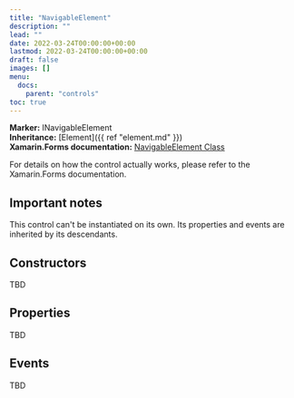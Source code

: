 ```yaml
---
title: "NavigableElement"
description: ""
lead: ""
date: 2022-03-24T00:00:00+00:00
lastmod: 2022-03-24T00:00:00+00:00
draft: false
images: []
menu:
  docs:
    parent: "controls"
toc: true
---
```


**Marker:** INavigableElement  
**Inheritance:** [Element]({{ ref "element.md" }})  
**Xamarin.Forms documentation:** [NavigableElement Class](https://docs.microsoft.com/en-us/dotnet/api/xamarin.forms.navigableelement)

For details on how the control actually works, please refer to the Xamarin.Forms documentation.

## Important notes

This control can't be instantiated on its own. Its properties and events are inherited by its descendants.

## Constructors

TBD

## Properties

TBD

## Events

TBD

